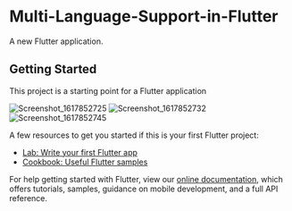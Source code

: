 # Multi-Language-Support-in-Flutter

A new Flutter application.

## Getting Started

This project is a starting point for a Flutter application

![Screenshot_1617852725](https://user-images.githubusercontent.com/43503207/113964709-d944ca80-984d-11eb-8e77-164a18f53e09.png) ![Screenshot_1617852732](https://user-images.githubusercontent.com/43503207/113964712-db0e8e00-984d-11eb-8b06-00e30ed5ca28.png) ![Screenshot_1617852745](https://user-images.githubusercontent.com/43503207/113964713-db0e8e00-984d-11eb-8c71-653922049d96.png)


A few resources to get you started if this is your first Flutter project:

- [Lab: Write your first Flutter app](https://flutter.dev/docs/get-started/codelab)
- [Cookbook: Useful Flutter samples](https://flutter.dev/docs/cookbook)

For help getting started with Flutter, view our
[online documentation](https://flutter.dev/docs), which offers tutorials,
samples, guidance on mobile development, and a full API reference.
